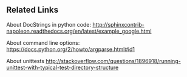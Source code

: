 ## Related Links

About DocStrings in python code:
http://sphinxcontrib-napoleon.readthedocs.org/en/latest/example_google.html

About command line options:
https://docs.python.org/2/howto/argparse.html#id1

About unittests
http://stackoverflow.com/questions/1896918/running-unittest-with-typical-test-directory-structure
